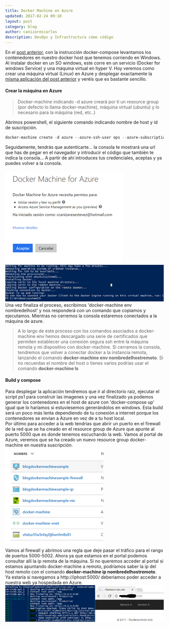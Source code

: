 ```yaml
---
title: Docker Machine en Azure
updated: 2017-02-24 09:10
layout: post
category: blog
author: canizarescarlos
description: DevOps y Infrastructura cómo código
---
```


En el <a href='#'>post anterior</a>, con la instrucción docker-compose levantamos los contenedores en nuestro docker host que tenemos corriendo en Windows. Al instalar docker en un SO windows, este corre en un servicio (Docker for windows Service) y una máquina virtual en hyper V. 
Hoy veremos como crear una máquina virtual (Linux) en Azure y desplegar exactamente la <a href=''>misma aplicación del post anterior</a> y veréis que es bastante sencillo. 
#### Crear la máquina en Azure
>Docker-machine indicando -d azure creará por ti un resource group (por defecto lo llama docker-machine), máquina virtual (ubuntu) y lo necesario para la máquina (red, etc..)

Abrimos powershell, el siguiente comando indicando nombre de host y id de suscripción.
``` powershell
docker-machine create -d azure --azure-ssh-user ops --azure-subscription-id a6yq8iw-xxx-4dbb-aaaa-000000011111 --azure-open-port 80 nombredeldockerhost
```
Seguidamente, tendrás que autenticarte... la consola te mostrará una url que has de pegar en el navegador y introducir el código que también te indica la consola... A partir de ahí introduces tus credenciales, aceptas y ya puedes volver a la consola. 
<br>
<br>
<img src='../assets/images/dockermachineazure.png' />
<br>
<img src='../assets/images/docker-machine-azure-powershell.png' />
Una vez finaliza el proceso, escribimos 'docker-machine env nombredelhost' y nos responderá con un comando que copiamos y ejecutamos. Mientras no cerremos la consola estaremos conectados a la máquina de azure. 

>A lo largo de este proceso con los comandos asociados a docker-machine env hemos descargado una serie de certificados que permiten establecer una conexión segura ssh entre la máquina remota y mi dispositivo con docker-machine. Si cerramos la consola, tendremos que volver a conectar docker a la instancia remota, lanzando el comando <b>docker-machine env nombredelhostremoto</b>. Si no recuerdas el nombre del host o tienes varios podrías usar el comando <b>docker-machine ls</b>

#### Build y compose

Para desplegar la aplicación tendremos que ir al directorio raiz, ejecutar el script ps1 para construir las imagenes y una vez finalizado ya podemos generar los contenedores en el host de azure con 'docker-compose up' igual que lo haríamos si estuviesemos generándolos en windows. Esta build será un poco más lenta dependiendo de tu conexión a internet porque los contenedores se envian a Azure en vez de a tu host local. 
<br> 
Por último para acceder a la web tendrías que abrir un puerto en el firewall de la red que se ha creado en el resource group de Azure que apunte al puerto 5000 que es donde tenemos escuchando la web. Vamos al portal de Azure, veremos que se ha creado un nuevo resource group docker-machine en nuestra suscripción. <br>
<img src='../assets/images/docker-machine-azure-resources.png' alt='keep coding: docker-machine azure resources' /> 
<br>
Vamos al firewall y abrimos una regla que deje pasar el tráfico para el rango de puertos 5000-5002. Ahora ya que estamos en el portal podemos consultar allí la ip remota de la máquina. Si no queremos acceder al portal si estamos apuntando docker-machine a remoto, podríamos saber la ip del host remoto con el comando <b>docker-machine ip nombredelhostremoto</b>.
<br>
Ya estaría si navegamos a http://iphost:5000/ deberíamos poder acceder a nuestra web ya hospedada en Azure. 
<br>
<img src='../assets/images/docker-machine-azure-deployed.png' alt='keep coding: docker-machine azure deployed' />
